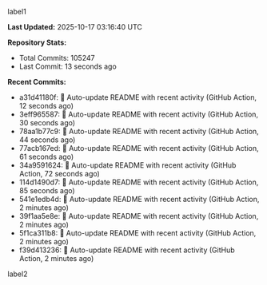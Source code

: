 
label1 
<!-- ACTIVITY_START -->
**Last Updated:** 2025-10-17 03:16:40 UTC

**Repository Stats:**
- Total Commits: 105247
- Last Commit: 13 seconds ago

**Recent Commits:**
- a31d41180f: 🤖 Auto-update README with recent activity (GitHub Action, 12 seconds ago)
- 3eff965587: 🤖 Auto-update README with recent activity (GitHub Action, 30 seconds ago)
- 78aa1b77c9: 🤖 Auto-update README with recent activity (GitHub Action, 44 seconds ago)
- 77acb167ed: 🤖 Auto-update README with recent activity (GitHub Action, 61 seconds ago)
- 34a9591624: 🤖 Auto-update README with recent activity (GitHub Action, 72 seconds ago)
- 114d1490d7: 🤖 Auto-update README with recent activity (GitHub Action, 85 seconds ago)
- 541e1edb4d: 🤖 Auto-update README with recent activity (GitHub Action, 2 minutes ago)
- 39f1aa5e8e: 🤖 Auto-update README with recent activity (GitHub Action, 2 minutes ago)
- 5f1ca311b8: 🤖 Auto-update README with recent activity (GitHub Action, 2 minutes ago)
- f39d413236: 🤖 Auto-update README with recent activity (GitHub Action, 2 minutes ago)
<!-- ACTIVITY_END -->

label2
